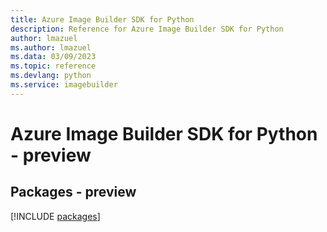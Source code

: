 ```yaml
---
title: Azure Image Builder SDK for Python
description: Reference for Azure Image Builder SDK for Python
author: lmazuel
ms.author: lmazuel
ms.data: 03/09/2023
ms.topic: reference
ms.devlang: python
ms.service: imagebuilder
---
```

# Azure Image Builder SDK for Python - preview
## Packages - preview
[!INCLUDE [packages](image-builder-index.md)]